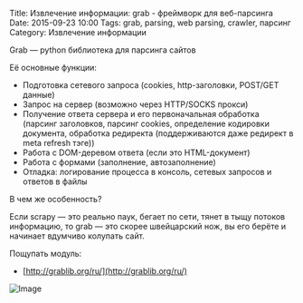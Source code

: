 Title: Извлечение информации: grab - фреймворк для веб-парсинга 
Date: 2015-09-23 10:00
Tags: grab, parsing, web parsing, crawler, парсинг
Category: Извлечение информации

Grab — python библиотека для парсинга сайтов

Её основные функции:
 
- Подготовка сетевого запроса (cookies, http-заголовки, POST/GET данные)
- Запрос на сервер (возможно через HTTP/SOCKS прокси)
- Получение ответа сервера и его первоначальная обработка (парсинг заголовков, парсинг cookies, определение кодировки документа, обработка редиректа (поддерживаются даже редирект в meta refresh тэге))
- Работа с DOM-деревом ответа (если это HTML-документ)
- Работа с формами (заполнение, автозаполнение)
- Отладка: логирование процесса в консоль, сетевых запросов и ответов в файлы

В чем же особенность?

Если scrapy — это реально паук, бегает по сети, тянет в тыщу потоков информацию, то grab — это скорее швейцарский нож, вы его берёте и начинает вдумчиво колупать сайт.

Пощупать модуль:

- [http://grablib.org/ru/](http://grablib.org/ru/)


![Image](https://s-media-cache-ak0.pinimg.com/736x/0e/ef/7e/0eef7e463459b10b3ea1f3f21b03d653.jpg)